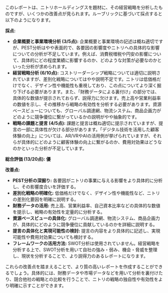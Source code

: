 このレポートは、ニトリホールディングスを題材に、その経営戦略を分析したものですが、いくつかの改善点が見られます。ルーブリックに基づいて採点すると以下のようになります。

**採点:**

* **企業概要と事業環境分析 (3/5点):** 企業概要と事業環境の記述は概ね適切ですが、PEST分析はやや表面的で、各要因の影響度やニトリへの具体的な影響についての分析が不足しています。例えば、消費税増税や円安の影響について、具体的にどの程度業績に影響するのか、どのような対策が必要なのかといった分析が求められます。
* **経営戦略分析 (6/10点):** コストリーダーシップ戦略については適切に説明されていますが、差別化戦略についてはやや説明不足です。ニトリは低価格だけでなく、デザイン性や機能性も重視しており、この点についてより深く掘り下げる必要があります。また、「財務データによる裏付け」の部分では、具体的な数値が提示されておらず、説得力に欠けます。売上高や営業利益率の数値を示し、その推移から戦略の有効性を分析する必要があります。資源ベースビューについても、グローバル調達網、物流システム、商品企画力がどのように競争優位に繋がっているかの説明がやや抽象的です。
* **戦略の課題と提言 (4/5点):** 課題と提言は概ね適切に提示されていますが、提言の一部に具体性が欠ける部分があります。「デジタル技術を活用した顧客体験の向上」については、AR/VRやAIの活用例が挙げられていますが、それらが具体的にどのように顧客体験の向上に繋がるのか、費用対効果はどうなのかといった分析が不足しています。


**総合評価 (13/20点): 優**

**改善点:**

* **PEST分析の深掘り:** 各要因がニトリの事業に与える影響をより具体的に分析し、その影響度合いを評価する。
* **差別化戦略の明確化:** 低価格だけでなく、デザイン性や機能性など、ニトリの差別化要因を明確に説明する。
* **財務データの活用:** 売上高、営業利益率、自己資本比率などの具体的な数値を提示し、戦略の有効性を定量的に分析する。
* **資源ベースビューの具体化:** グローバル調達網、物流システム、商品企画力が、具体的にどのように競争優位に貢献しているのかを詳細に説明する。
* **提言の具体化と実現可能性の検討:** 提言の内容をより具体的に記述し、実現可能性や費用対効果についても検討する。
* **フレームワークの活用方法:** SWOT分析は使用されていません。経営戦略を分析する上で、SWOT分析を用いて自社の強み・弱み、機会・脅威を整理し、現状を分析することで、より説得力のあるレポートになります。


これらの改善点を踏まえることで、より質の高いレポートを作成することができるでしょう。具体的には、財務データや市場データなどを用いて分析を裏付けたり、競合他社の戦略との比較を行うことで、ニトリの戦略の独自性や有効性をより明確に示すことができます。
